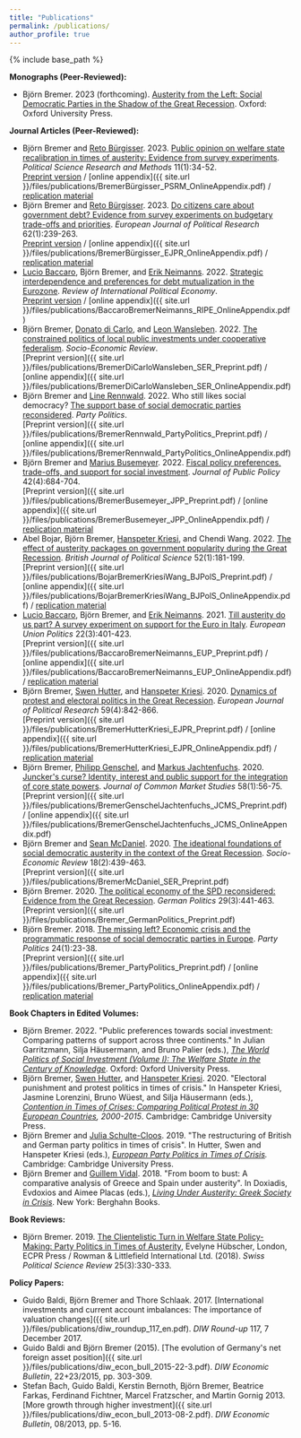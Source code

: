 ```yaml
---
title: "Publications"
permalink: /publications/
author_profile: true
---
```


{% include base_path %}

**Monographs (Peer-Reviewed):**
* Björn Bremer. 2023 (forthcoming). [Austerity from the Left: Social Democratic Parties in the Shadow of the Great Recession](https://global.oup.com/academic/product/austerity-from-the-left-9780192872210?facet_narrowbyprice_facet=50to100&lang=en&cc=mv#). Oxford: Oxford University Press.

**Journal Articles (Peer-Reviewed):**
* Björn Bremer and [Reto Bürgisser](https://retobuergisser.com/). 2023. [Public opinion on welfare state recalibration in times of austerity: Evidence from survey experiments](https://cup.org/3IVayu6). *Political Science Research and Methods* 11(1):34-52. <br/>
[Preprint version](https://osf.io/uj6eq/)  / [online appendix]({{ site.url }}/files/publications/BremerBürgisser_PSRM_OnlineAppendix.pdf) / [replication material](https://dataverse.harvard.edu/dataset.xhtml?persistentId=doi:10.7910/DVN/7ERIFH)
* Björn Bremer and [Reto Bürgisser](https://retobuergisser.com/). 2023. [Do citizens care about government debt? Evidence from survey experiments on budgetary trade-offs and priorities](https://ejpr.onlinelibrary.wiley.com/doi/abs/10.1111/1475-6765.12505). *European Journal of Political Research* 62(1):239-263. <br/>
[Preprint version](https://osf.io/preprints/socarxiv/gw5ea/) / [online appendix]({{ site.url }}/files/publications/BremerBürgisser_EJPR_OnlineAppendix.pdf) / [replication material](https://ejpr.onlinelibrary.wiley.com/doi/full/10.1111/1475-6765.12505)
* [Lucio Baccaro](https://www.mpifg.de/people/lb/index_en.asp), Björn Bremer, and [Erik Neimanns](https://www.mpifg.de/forschung/wissdetails_en.asp?MitarbID=885). 2022. [Strategic interdependence and preferences for debt mutualization in the Eurozone](https://doi.org/10.1080/09692290.2022.2107043). *Review of International Political Economy*. <br/>
[Preprint version](https://osf.io/preprints/socarxiv/atg8p/) / [online appendix]({{ site.url }}/files/publications/BaccaroBremerNeimanns_RIPE_OnlineAppendix.pdf)
* Björn Bremer, [Donato di Carlo](https://www.mpifg.de/person/110112/753645), and [Leon Wansleben](https://www.mpifg.de/person/wansleben-leon/576460). 2022. [The constrained politics of local public investments under cooperative federalism](https://doi.org/10.1093/ser/mwac026). *Socio-Economic Review*. <br/>
[Preprint version]({{ site.url }}/files/publications/BremerDiCarloWansleben_SER_Preprint.pdf) / [online appendix]({{ site.url }}/files/publications/BremerDiCarloWansleben_SER_OnlineAppendix.pdf)
* Björn Bremer and [Line Rennwald](https://linerennwald.wordpress.com/). 2022. Who still likes social democracy? [The support base of social democratic parties reconsidered](https://doi.org/10.1177/13540688221093770). *Party Politics*. <br/>
[Preprint version]({{ site.url }}/files/publications/BremerRennwald_PartyPolitics_Preprint.pdf) / [online appendix]({{ site.url }}/files/publications/BremerRennwald_PartyPolitics_OnlineAppendix.pdf)
* Björn Bremer and [Marius Busemeyer](https://www.polver.uni-konstanz.de/en/busemeyer/team/prof-marius-r-busemeyer/). 2022. [Fiscal policy preferences, trade-offs, and support for social investment](https://doi.org/10.1017/S0143814X22000095). *Journal of Public Policy* 42(4):684-704. <br/>
[Preprint version]({{ site.url }}/files/publications/BremerBusemeyer_JPP_Preprint.pdf) / [online appendix]({{ site.url }}/files/publications/BremerBusemeyer_JPP_OnlineAppendix.pdf) / [replication material]( https://doi.org/10.7910/DVN/LQUPJW)
* Abel Bojar, Björn Bremer, [Hanspeter Kriesi](http://www.eui.eu/DepartmentsAndCentres/PoliticalAndSocialSciences/People/Professors/Kriesi.aspx), and Chendi Wang. 2022. [The effect of austerity packages on government popularity during the Great Recession](https://t.co/2Fmbwkxf9T?amp=1). *British Journal of Political Science* 52(1):181-199. <br/>
[Preprint version]({{ site.url }}/files/publications/BojarBremerKriesiWang_BJPolS_Preprint.pdf) / [online appendix]({{ site.url }}/files/publications/BojarBremerKriesiWang_BJPolS_OnlineAppendix.pdf) / [replication material](https://doi.org/10.7910/DVN/MDLQKC)
* [Lucio Baccaro](https://www.mpifg.de/people/lb/index_en.asp), Björn Bremer, and [Erik Neimanns](https://www.mpifg.de/forschung/wissdetails_en.asp?MitarbID=885). 2021. [Till austerity do us part? A survey experiment on support for the Euro in Italy](https://journals.sagepub.com/doi/full/10.1177/14651165211004772). *European Union Politics* 22(3):401-423. <br/>
[Preprint version]({{ site.url }}/files/publications/BaccaroBremerNeimanns_EUP_Preprint.pdf) / [online appendix]({{ site.url }}/files/publications/BaccaroBremerNeimanns_EUP_OnlineAppendix.pdf) / [replication material]()
* Björn Bremer, [Swen Hutter](http://www.swen-hutter.eu/), and [Hanspeter Kriesi](http://www.eui.eu/DepartmentsAndCentres/PoliticalAndSocialSciences/People/Professors/Kriesi.aspx). 2020. [Dynamics of protest and electoral politics in the Great Recession](https://doi.org/10.1111/1475-6765.12375). *European Journal of Political Research* 59(4):842-866. <br/>
[Preprint version]({{ site.url }}/files/publications/BremerHutterKriesi_EJPR_Preprint.pdf) / [online appendix]({{ site.url }}/files/publications/BremerHutterKriesi_EJPR_OnlineAppendix.pdf) / [replication material](https://doi.org/10.7910/DVN/GWPX1A)
* Björn Bremer, [Philipp Genschel](https://www.eui.eu/DepartmentsAndCentres/PoliticalAndSocialSciences/People/Professors/Genschel), and [Markus Jachtenfuchs](https://www.hertie-school.org/en/research/faculty-and-researchers/profile/person/jachtenfuchs/). 2020. [Juncker's curse? Identity, interest and public support for the integration of core state powers](https://doi.org/10.1111/jcms.12980). *Journal of Common Market Studies* 58(1):56-75. <br/> 
[Preprint version]({{ site.url }}/files/publications/BremerGenschelJachtenfuchs_JCMS_Preprint.pdf) / [online appendix]({{ site.url }}/files/publications/BremerGenschelJachtenfuchs_JCMS_OnlineAppendix.pdf)
* Björn Bremer and [Sean McDaniel](https://warwick.ac.uk/fac/soc/pais/people/mcdaniel/). 2020. [The ideational foundations of social democratic austerity in the context of the Great Recession](https://academic.oup.com/ser/advance-article-abstract/doi/10.1093/ser/mwz001/5320344). *Socio-Economic Review* 18(2):439-463. <br/>
[Preprint version]({{ site.url }}/files/publications/BremerMcDaniel_SER_Preprint.pdf)
* Björn Bremer. 2020. [The political economy of the SPD reconsidered: Evidence from the Great Recession](https://www.tandfonline.com/doi/abs/10.1080/09644008.2018.1555817?journalCode=fgrp20). *German Politics* 29(3):441-463. <br/>
[Preprint version]({{ site.url }}/files/publications/Bremer_GermanPolitics_Preprint.pdf)
* Björn Bremer. 2018. [The missing left? Economic crisis and the programmatic response of social democratic parties in Europe](http://journals.sagepub.com/doi/abs/10.1177/1354068817740745). *Party Politics* 24(1):23-38. <br/>
[Preprint version]({{ site.url }}/files/publications/Bremer_PartyPolitics_Preprint.pdf) / [online appendix]({{ site.url }}/files/publications/Bremer_PartyPolitics_OnlineAppendix.pdf) / [replication material](https://dataverse.harvard.edu/dataset.xhtml?persistentId=doi:10.7910/DVN/LBO6KC)

**Book Chapters in Edited Volumes:**

* Björn Bremer. 2022. "Public preferences towards social investment: Comparing patterns of support across three continents." In Julian Garritzmann, Silja Häusermann, and Bruno Palier (eds.), *[The World Politics of Social Investment (Volume I): The Welfare State in the Century of Knowledge](https://global.oup.com/academic/product/the-world-politics-of-social-investment-volume-i-9780197585245?cc=us&lang=en&)*. Oxford: Oxford University Press.
* Björn Bremer, [Swen Hutter](http://www.swen-hutter.eu/), and [Hanspeter Kriesi](http://www.eui.eu/DepartmentsAndCentres/PoliticalAndSocialSciences/People/Professors/Kriesi.aspx). 2020. "Electoral punishment and protest politics in times of crisis." In Hanspeter Kriesi, Jasmine Lorenzini, Bruno Wüest, and Silja Häusermann (eds.), *[Contention in Times of Crises: Comparing Political Protest in 30 European Countries](https://www.cambridge.org/core/books/contention-in-times-of-crisis/2118EB6100BA91A0DA0834FA93CB2E49#fndtn-information), 2000-2015*. Cambridge: Cambridge University Press.
* Björn Bremer and [Julia Schulte-Cloos](https://jschultecloos.github.io/). 2019. "The restructuring of British and German party politics in times of crisis". In Hutter, Swen and Hanspeter Kriesi (eds.), *[European Party Politics in Times of Crisis](https://www.cambridge.org/core/books/european-party-politics-in-times-of-crisis/466446CE959EB782BC30047F8FB9275D#fndtn-information).* Cambridge: Cambridge University Press.
* Björn Bremer and [Guillem Vidal](http://guillemvidal.eu/). 2018. "From boom to bust: A comparative analysis of Greece and Spain under austerity". In Doxiadis, Evdoxios and Aimee Placas (eds.), *[Living Under Austerity: Greek Society in Crisis](http://www.berghahnbooks.com/title/DoxiadisLiving)*. New York: Berghahn Books.

**Book Reviews:**

* Björn Bremer. 2019. [The Clientelistic Turn in Welfare State Policy-Making: Party Politics in Times of Austerity](\url{https://doi.org/10.1111/), Evelyne Hübscher, London, ECPR Press / Rowman & Littlefield International Ltd. (2018). *Swiss Political Science Review* 25(3):330-333.

**Policy Papers:**

* Guido Baldi, Björn Bremer and Thore Schlaak. 2017. [International investments and current account imbalances: The importance of valuation changes]({{ site.url }}/files/publications/diw_roundup_117_en.pdf). *DIW Round-up* 117, 7 December 2017. 
* Guido Baldi and Björn Bremer (2015). [The evolution of Germany's net foreign asset position]({{ site.url }}/files/publications/diw_econ_bull_2015-22-3.pdf). *DIW Economic Bulletin*, 22+23/2015, pp. 303-309.
* Stefan Bach, Guido Baldi, Kerstin Bernoth, Björn Bremer, Beatrice Farkas, Ferdinand Fichtner, Marcel Fratzscher, and Martin Gornig 2013. [More growth through higher investment]({{ site.url }}/files/publications/diw_econ_bull_2013-08-2.pdf). *DIW Economic Bulletin*, 08/2013, pp. 5-16.
